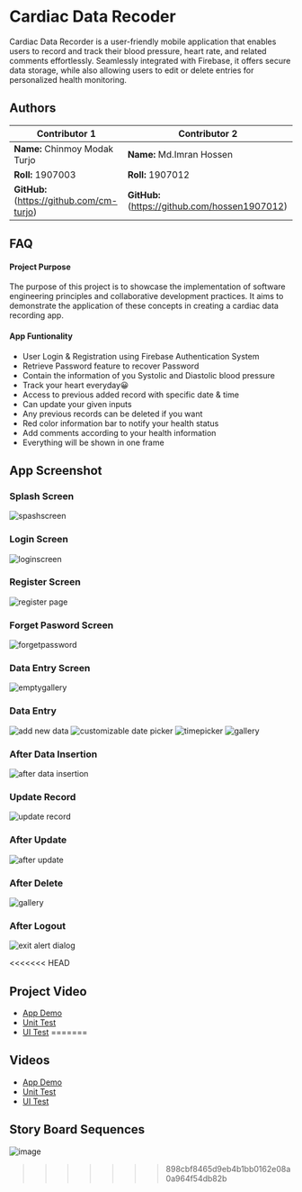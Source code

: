 
# Cardiac Data Recoder

Cardiac Data Recorder is a user-friendly mobile application that enables users to record and track their blood pressure, heart rate, and related comments effortlessly. Seamlessly integrated with Firebase, it offers secure data storage, while also allowing users to edit or delete entries for personalized health monitoring.


## Authors
|   Contributor 1                                        |   Contributor 2      |
|---------------------------------------------           |---------------------------------------------|
| **Name:** Chinmoy Modak Turjo                          | **Name:** Md.Imran Hossen                         |
| **Roll:** 1907003                                      | **Roll:** 1907012                         |
| **GitHub:** (https://github.com/cm-turjo)      | **GitHub:** (https://github.com/hossen1907012) |


## FAQ


#### Project Purpose
The purpose of this project is to showcase the implementation of software engineering principles and collaborative development practices. It aims to demonstrate the application of these concepts in creating a cardiac data recording app.

#### App Funtionality

* User Login & Registration using Firebase Authentication System
* Retrieve Password feature to recover Password
* Contain the information of you Systolic and Diastolic blood pressure
* Track your heart everyday😀
* Access to previous added record with specific date & time
* Can update your given inputs
* Any previous records can be deleted if you want
* Red color information bar to notify your health status
* Add comments according to your health information
* Everything will be shown in one frame



## App Screenshot

### Splash Screen

![spashscreen](https://github.com/hossen1907012/cardiac-data-recorder/assets/67799082/9fdceb1a-d5f9-4c69-9c19-abc0b1b5889c)




### Login Screen

![loginscreen](https://github.com/hossen1907012/cardiac-data-recorder/assets/67799082/4bae91a2-5a8c-4093-a98d-41b8420320ae)




### Register Screen

![register page](https://github.com/hossen1907012/cardiac-data-recorder/assets/67799082/00e8226c-05ce-47ce-b500-27b6fca0902e)




### Forget Pasword Screen

![forgetpassword](https://github.com/hossen1907012/cardiac-data-recorder/assets/67799082/270034d4-a510-4e05-b198-93ceb9eed146)




### Data Entry Screen

![emptygallery](https://github.com/hossen1907012/cardiac-data-recorder/assets/67799082/c467ce84-ac6f-4832-a697-bfa9551a1c96)




### Data Entry

![add new data](https://github.com/hossen1907012/cardiac-data-recorder/assets/67799082/0976e7c5-7ad3-4ef3-9217-ea4224c5e267)
![customizable date picker](https://github.com/hossen1907012/cardiac-data-recorder/assets/67799082/5971e61c-3512-4c0d-bf52-7a568fc121e1)
![timepicker](https://github.com/hossen1907012/cardiac-data-recorder/assets/67799082/9d4def34-4a97-49f9-8218-709bbc716ff4)
![gallery](https://github.com/hossen1907012/cardiac-data-recorder/assets/67799082/509deac9-fe1b-403f-9143-0b3996876cae)




### After Data Insertion

![after data insertion](https://github.com/hossen1907012/cardiac-data-recorder/assets/67799082/d4e4458f-269d-45ea-bbc2-9a2b8353b9eb)




### Update Record

![update record](https://github.com/hossen1907012/cardiac-data-recorder/assets/67799082/e5fdcb2b-93cf-4a92-9f21-4b9dc68d5957)




### After Update

![after update](https://github.com/hossen1907012/cardiac-data-recorder/assets/67799082/79c64752-59a2-40b2-bfdd-4bfc1ae3c3a5)




### After Delete

![gallery](https://github.com/hossen1907012/cardiac-data-recorder/assets/67799082/83b666b1-ffb8-43e4-ba95-c7db79a6a21a)




### After Logout

![exit alert dialog](https://github.com/hossen1907012/cardiac-data-recorder/assets/67799082/b3fd7b9f-643c-40cc-aa41-a7bf1649a1f0)


<<<<<<< HEAD
## Project Video

* [App Demo](https://drive.google.com/file/d/1t6D5rIxQStJ5_Pz28TPzTAuDOxtdq5aP/view?usp=drive_link)
* [Unit Test](https://drive.google.com/file/d/1EzyL3RoxIvcRaPzRsH672ybNfu-h9RF5/view?usp=sharing)
* [UI Test](https://drive.google.com/file/d/1r6XsmQvWpu2np0-xbBY_Ug5TkRi-M32G/view?usp=sharing)
=======
## Videos

* [App Demo](https://drive.google.com/file/d/1t6D5rIxQStJ5_Pz28TPzTAuDOxtdq5aP/view?usp=drive_link)
* [Unit Test]()
* [UI Test]()

## Story Board Sequences

![image](https://github.com/hossen1907012/cardiac-data-recorder/assets/67799082/c3636c30-4a41-448d-b214-36c5d1c06e9a)



>>>>>>> 898cbf8465d9eb4b1bb0162e08a0a964f54db82b
































